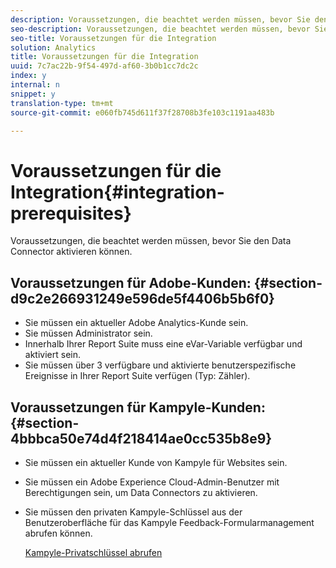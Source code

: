 ```yaml
---
description: Voraussetzungen, die beachtet werden müssen, bevor Sie den Data Connector aktivieren können.
seo-description: Voraussetzungen, die beachtet werden müssen, bevor Sie den Data Connector aktivieren können.
seo-title: Voraussetzungen für die Integration
solution: Analytics
title: Voraussetzungen für die Integration
uuid: 7c7ac22b-9f54-497d-af60-3b0b1cc7dc2c
index: y
internal: n
snippet: y
translation-type: tm+mt
source-git-commit: e060fb745d611f37f28708b3fe103c1191aa483b

---
```



# Voraussetzungen für die Integration{#integration-prerequisites}

Voraussetzungen, die beachtet werden müssen, bevor Sie den Data Connector aktivieren können.

## Voraussetzungen für Adobe-Kunden: {#section-d9c2e266931249e596de5f4406b5b6f0}

* Sie müssen ein aktueller Adobe Analytics-Kunde sein.
* Sie müssen Administrator sein.
* Innerhalb Ihrer Report Suite muss eine eVar-Variable verfügbar und aktiviert sein.
* Sie müssen über 3 verfügbare und aktivierte benutzerspezifische Ereignisse in Ihrer Report Suite verfügen (Typ: Zähler).

## Voraussetzungen für Kampyle-Kunden: {#section-4bbbca50e74d4f218414ae0cc535b8e9}

* Sie müssen ein aktueller Kunde von Kampyle für Websites sein.
* Sie müssen ein Adobe Experience Cloud-Admin-Benutzer mit Berechtigungen sein, um Data Connectors zu aktivieren.
* Sie müssen den privaten Kampyle-Schlüssel aus der Benutzeroberfläche für das Kampyle Feedback-Formularmanagement abrufen können.

   [Kampyle-Privatschlüssel abrufen](../kampyle-home/kampyle-private-key.md#task-08684d84572c48acb6fa90f0072526fb)

